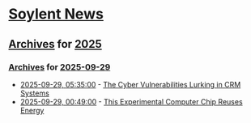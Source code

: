 # [Soylent News](../../../README.md)

## [Archives](../../index.md) for [2025](../index.md)

### [Archives](../../index.md) for [2025-09-29](index.md)

* [2025-09-29, 05:35:00](https://soylentnews.org/article.pl?sid=25/09/28/006252&from=rss) - [The Cyber Vulnerabilities Lurking in CRM Systems](https://soylentnews.org/article.pl?sid=25/09/28/006252&from=rss)
* [2025-09-29, 00:49:00](https://soylentnews.org/article.pl?sid=25/09/27/141202&from=rss) - [This Experimental Computer Chip Reuses Energy](https://soylentnews.org/article.pl?sid=25/09/27/141202&from=rss)
